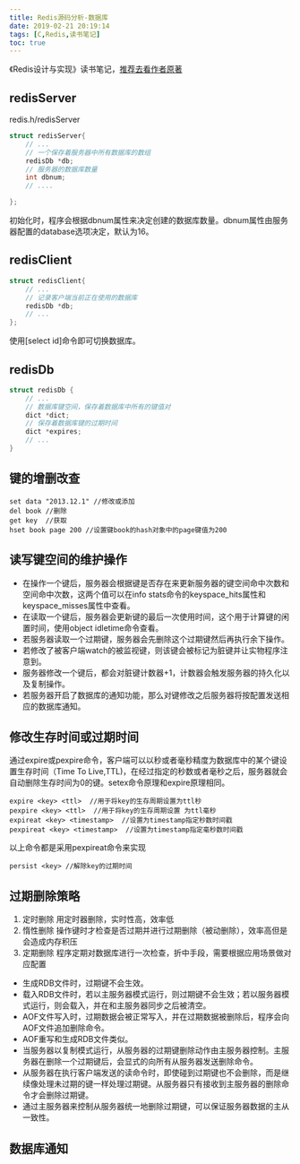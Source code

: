```yaml
---
title: Redis源码分析-数据库
date: 2019-02-21 20:19:14
tags: [C,Redis,读书笔记]
toc: true
---
```


《Redis设计与实现》读书笔记，[推荐去看作者原著](http://redisbook.com/)

## redisServer
redis.h/redisServer

```c
struct redisServer{
    // ...
    // 一个保存着服务器中所有数据库的数组
    redisDb *db;
    // 服务器的数据库数量
    int dbnum;
    // ....

};
```
<!-- more -->
初始化时，程序会根据dbnum属性来决定创建的数据库数量。dbnum属性由服务器配置的database选项决定，默认为16。

## redisClient

```c
struct redisClient{
    // ...
    // 记录客户端当前正在使用的数据库
    redisDb *db;
    // ...
};
```
使用[select id]命令即可切换数据库。

## redisDb

```c
struct redisDb {
    // ...
    // 数据库键空间，保存着数据库中所有的键值对
    dict *dict;
    // 保存着数据库键的过期时间
    dict *expires;
    // ...
}
```

## 键的增删改查

    set data "2013.12.1" //修改或添加
    del book //删除
    get key  //获取
    hset book page 200 //设置键book的hash对象中的page键值为200

## 读写键空间的维护操作
* 在操作一个键后，服务器会根据键是否存在来更新服务器的键空间命中次数和空间命中次数，这两个值可以在info stats命令的keyspace_hits属性和keyspace_misses属性中查看。
* 在读取一个键后，服务器会更新键的最后一次使用时间，这个用于计算键的闲置时间，使用object idletime命令查看。
* 若服务器读取一个过期键，服务器会先删除这个过期键然后再执行余下操作。
* 若修改了被客户端watch的被监视键，则该键会被标记为脏键并让实物程序注意到。
* 服务器修改一个键后，都会对脏键计数器+1，计数器会触发服务器的持久化以及复制操作。
* 若服务器开启了数据库的通知功能，那么对键修改之后服务器将按配置发送相应的数据库通知。

## 修改生存时间或过期时间
通过expire或pexpire命令，客户端可以以秒或者毫秒精度为数据库中的某个键设置生存时间（Time To Live,TTL)，在经过指定的秒数或者毫秒之后，服务器就会自动删除生存时间为0的键。setex命令原理和expire原理相同。

    expire <key> <ttl>  //用于将key的生存周期设置为ttl秒
    pexpire <key> <ttl>  //用于将key的生存周期设置 为ttl毫秒
    expireat <key> <timestamp>  //设置为timestamp指定秒数时间戳
    pexpireat <key> <timestamp>  //设置为timestamp指定毫秒数时间戳

以上命令都是采用pexpireat命令来实现

    persist <key> //解除key的过期时间

## 过期删除策略
1. 定时删除  用定时器删除，实时性高，效率低
2. 惰性删除  操作键时才检查是否过期并进行过期删除（被动删除），效率高但是会造成内存积压
3. 定期删除  程序定期对数据库进行一次检查，折中手段，需要根据应用场景做对应配置

* 生成RDB文件时，过期键不会生效。
* 载入RDB文件时，若以主服务器模式运行，则过期键不会生效；若以服务器模式运行，则会载入，并在和主服务器同步之后被清空。
* AOF文件写入时，过期数据会被正常写入，并在过期数据被删除后，程序会向AOF文件追加删除命令。
* AOF重写和生成RDB文件类似。
* 当服务器以复制模式运行，从服务器的过期键删除动作由主服务器控制。主服务器在删除一个过期键后，会显式的向所有从服务器发送删除命令。
* 从服务器在执行客户端发送的读命令时，即使碰到过期键也不会删除，而是继续像处理未过期的键一样处理过期键。从服务器只有接收到主服务器的删除命令才会删除过期键。
* 通过主服务器来控制从服务器统一地删除过期键，可以保证服务器数据的主从一致性。

## 数据库通知



